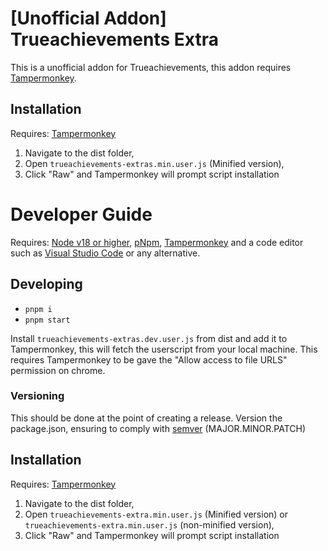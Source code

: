# [Unofficial Addon] Trueachievements Extra 
This is a unofficial addon for Trueachievements, this addon requires [Tampermonkey](https://www.tampermonkey.net/). 

## Installation
Requires: [Tampermonkey](http://tampermonkey.net/)

1. Navigate to the dist folder,
2. Open `trueachievements-extras.min.user.js` (Minified version),
3. Click "Raw" and Tampermonkey will prompt script installation

# Developer Guide
Requires: [Node v18 or higher](https://nodejs.org/en/), [pNpm](https://pnpm.io/), [Tampermonkey](http://tampermonkey.net/) and a code editor such as [Visual Studio Code](https://code.visualstudio.com/) or any alternative.

## Developing
- `pnpm i`
- `pnpm start`

Install `trueachievements-extras.dev.user.js` from dist and add it to Tampermonkey, this will fetch the userscript from your local machine.
This requires Tampermonkey to be gave the "Allow access to file URLS" permission on chrome.

### Versioning
This should be done at the point of creating a release. Version the package.json, ensuring to comply with [semver](http://semver.org/) (MAJOR.MINOR.PATCH)

## Installation
Requires: [Tampermonkey](http://tampermonkey.net/)

1. Navigate to the dist folder,
2. Open `trueachievements-extra.min.user.js` (Minified version) or `trueachievements-extra.min.user.js` (non-minified version),
3. Click "Raw" and Tampermonkey will prompt script installation
